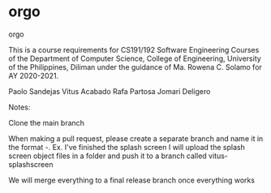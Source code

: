 # orgo

orgo

This is a course requirements for CS191/192 Software Engineering Courses of the Department of Computer Science, College of Engineering, University of the Philippines, Diliman under the guidance of Ma. Rowena C. Solamo for AY 2020-2021.

Paolo Sandejas
Vitus Acabado
Rafa Partosa
Jomari Deligero

Notes:

Clone the main branch

When making a pull request, please create a separate branch and name it in the format <yourname>-<feature implementation>. 
Ex. I've finished the splash screen I will upload the splash screen object files in a folder and push it to a branch called vitus-splashscreen

We will merge everything to a final release branch once everything works
